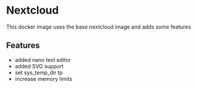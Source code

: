 # Nextcloud

This docker image uses the base nextcloud image and adds some features

## Features
- added nano text editor
- added SVG support
- set sys_temp_dir tp
- increase memory limits
